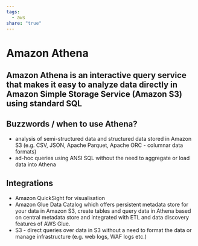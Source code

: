 ```yaml
---  
tags:  
  - aws  
share: "true"  
---  
```

  
  
# Amazon Athena  
## Amazon Athena is an interactive query service that makes it easy to analyze data directly in Amazon Simple Storage Service (Amazon S3) using standard SQL  
  
## Buzzwords / when to use Athena?  
* analysis of semi-structured data and structured data stored in Amazon S3 (e.g. CSV, JSON, Apache Parquet, Apache ORC - columnar data formats)  
* ad-hoc queries using ANSI SQL without the need to aggregate or load data into Athena  
  
  
## Integrations  
* Amazon QuickSight for visualisation  
* Amazon Glue Data Catalog which offers persistent metadata store for your data in Amazon S3, create tables and query data in Athena based on central metadata store and integrated with ETL and data discovery features of AWS Glue.  
* S3 - direct queries over data in S3 without a need to format the data or manage infrastructure (e.g. web logs, WAF logs etc.)  
